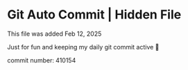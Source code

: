 # Git Auto Commit | Hidden File

This file was added Feb 12, 2025

Just for fun and keeping my daily git commit active 🤪

commit number: 410154
